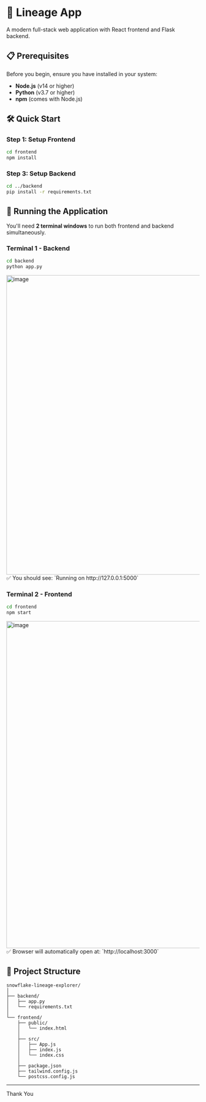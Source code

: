 # 🚀 Lineage App

A modern full-stack web application with React frontend and Flask backend.

## 📋 Prerequisites

Before you begin, ensure you have installed in your system:
- **Node.js** (v14 or higher)
- **Python** (v3.7 or higher)
- **npm** (comes with Node.js)

## 🛠️ Quick Start



### Step 1: Setup Frontend

```bash
cd frontend
npm install
```


### Step 3: Setup Backend

```bash
cd ../backend
pip install -r requirements.txt
```


## 🚀 Running the Application

You'll need **2 terminal windows** to run both frontend and backend simultaneously.

### Terminal 1 - Backend

```bash
cd backend
python app.py
```
<img width="1915" height="781" alt="image" src="https://github.com/user-attachments/assets/3aa58830-430e-4bbb-b308-a19852dfb4dd" />
✅ You should see: `Running on http://127.0.0.1:5000`

### Terminal 2 - Frontend

```bash
cd frontend
npm start
```
<img width="1918" height="853" alt="image" src="https://github.com/user-attachments/assets/cdebad71-a8fa-433b-bf91-5bfad749112c" />
✅ Browser will automatically open at: `http://localhost:3000`

## 📁 Project Structure

```
snowflake-lineage-explorer/
│
├── backend/
│   ├── app.py                
│   └── requirements.txt       
│
└── frontend/
    ├── public/
    │   └── index.html        
    │
    ├── src/
    │   ├── App.js            
    │   ├── index.js          
    │   └── index.css        
    │
    ├── package.json          
    ├── tailwind.config.js    
    └── postcss.config.js     
```



---

Thank You
